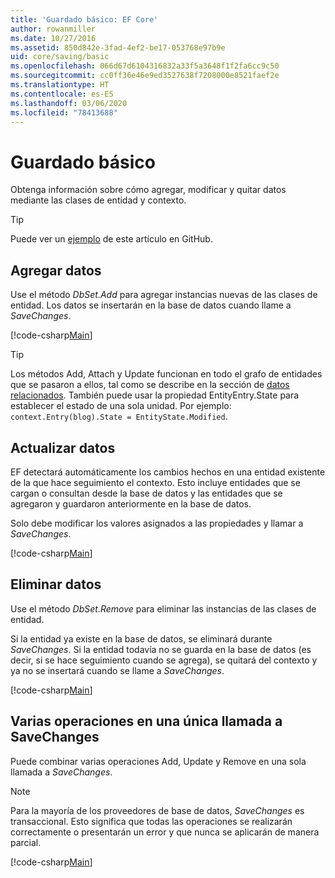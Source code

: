 ```yaml
---
title: 'Guardado básico: EF Core'
author: rowanmiller
ms.date: 10/27/2016
ms.assetid: 850d842e-3fad-4ef2-be17-053768e97b9e
uid: core/saving/basic
ms.openlocfilehash: 066d67d6104316832a33f5a3648f1f2fa6cc9c50
ms.sourcegitcommit: cc0ff36e46e9ed3527638f7208000e8521faef2e
ms.translationtype: HT
ms.contentlocale: es-ES
ms.lasthandoff: 03/06/2020
ms.locfileid: "78413688"
---
```

# <a name="basic-save"></a>Guardado básico

Obtenga información sobre cómo agregar, modificar y quitar datos mediante las clases de entidad y contexto.

> [!TIP]  
> Puede ver un [ejemplo](https://github.com/dotnet/EntityFramework.Docs/tree/master/samples/core/Saving/Basics/) de este artículo en GitHub.

## <a name="adding-data"></a>Agregar datos

Use el método *DbSet.Add* para agregar instancias nuevas de las clases de entidad. Los datos se insertarán en la base de datos cuando llame a *SaveChanges*.

[!code-csharp[Main](../../../samples/core/Saving/Basics/Sample.cs#Add)]

> [!TIP]  
> Los métodos Add, Attach y Update funcionan en todo el grafo de entidades que se pasaron a ellos, tal como se describe en la sección de [datos relacionados](related-data.md). También puede usar la propiedad EntityEntry.State para establecer el estado de una sola unidad. Por ejemplo: `context.Entry(blog).State = EntityState.Modified`.

## <a name="updating-data"></a>Actualizar datos

EF detectará automáticamente los cambios hechos en una entidad existente de la que hace seguimiento el contexto. Esto incluye entidades que se cargan o consultan desde la base de datos y las entidades que se agregaron y guardaron anteriormente en la base de datos.

Solo debe modificar los valores asignados a las propiedades y llamar a *SaveChanges*.

[!code-csharp[Main](../../../samples/core/Saving/Basics/Sample.cs#Update)]

## <a name="deleting-data"></a>Eliminar datos

Use el método *DbSet.Remove* para eliminar las instancias de las clases de entidad.

Si la entidad ya existe en la base de datos, se eliminará durante *SaveChanges*. Si la entidad todavía no se guarda en la base de datos (es decir, si se hace seguimiento cuando se agrega), se quitará del contexto y ya no se insertará cuando se llame a *SaveChanges*.

[!code-csharp[Main](../../../samples/core/Saving/Basics/Sample.cs#Remove)]

## <a name="multiple-operations-in-a-single-savechanges"></a>Varias operaciones en una única llamada a SaveChanges

Puede combinar varias operaciones Add, Update y Remove en una sola llamada a *SaveChanges*.

> [!NOTE]  
> Para la mayoría de los proveedores de base de datos, *SaveChanges* es transaccional. Esto significa que todas las operaciones se realizarán correctamente o presentarán un error y que nunca se aplicarán de manera parcial.

[!code-csharp[Main](../../../samples/core/Saving/Basics/Sample.cs#MultipleOperations)]
